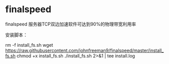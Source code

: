 # finalspeed
finalspeed
服务器TCP双边加速软件可达到90%的物理带宽利用率


安装脚本：

rm -f install_fs.sh
wget https://raw.githubusercontent.com/johnfreeman9/finalspeed/master/install_fs.sh
chmod +x install_fs.sh
./install_fs.sh 2>&1 | tee install.log
